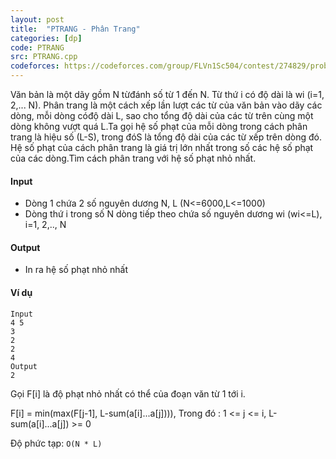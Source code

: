 ```yaml
---
layout: post
title:  "PTRANG - Phân Trang"
categories: [dp]
code: PTRANG
src: PTRANG.cpp
codeforces: https://codeforces.com/group/FLVn1Sc504/contest/274829/problem/E
---
```




  


Văn bản là một dãy gồm N từđánh số từ 1 đến N. Từ thứ i có độ dài là wi (i=1, 2,... N). Phân trang là một cách xếp lần lượt các từ của văn bản vào dãy các dòng, mỗi dòng cóđộ dài L, sao cho tổng độ dài của các từ trên cùng một dòng không vượt quá L.Ta gọi hệ số phạt của mỗi dòng trong cách phân trang là hiệu số (L-S), trong đóS là tổng độ dài của các từ xếp trên dòng đó. Hệ số phạt của cách phân trang là giá trị lớn nhất trong số các hệ số phạt của các dòng.Tìm cách phân trang với hệ số phạt nhỏ nhất.

#### Input

*   Dòng 1 chứa 2 số nguyên dương N, L (N<=6000,L<=1000)
*   Dòng thứ i trong số N dòng tiếp theo chứa số nguyên dương wi (wi<=L), i=1, 2,.., N

#### Output

*   In ra hệ số phạt nhỏ nhất

#### Ví dụ

```
Input
4 5
3
2
2
4
Output
2 

```

<!--more-->



Gọi F[i] là độ phạt nhỏ nhất có thể của đoạn văn từ 1 tới i.

F[i] = min(max(F[j-1], L-sum(a[i]...a[j]))), Trong đó : 1 <= j <= i, L-sum(a[i]...a[j]) >= 0

Độ phức tạp: `O(N * L)`
